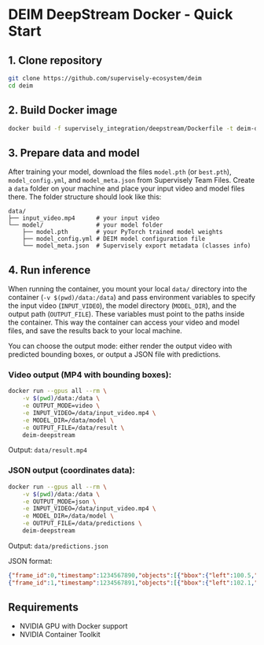 # DEIM DeepStream Docker - Quick Start

## 1. Clone repository
```bash
git clone https://github.com/supervisely-ecosystem/deim
cd deim
```

## 2. Build Docker image
```bash
docker build -f supervisely_integration/deepstream/Dockerfile -t deim-deepstream .
```

## 3. Prepare data and model
After training your model, download the files `model.pth` (or `best.pth`), `model_config.yml`, and `model_meta.json` from Supervisely Team Files. Create a `data` folder on your machine and place your input video and model files there. The folder structure should look like this:
```
data/
├── input_video.mp4      # your input video
└── model/               # your model folder
    ├── model.pth        # your PyTorch trained model weights  
    ├── model_config.yml # DEIM model configuration file
    └── model_meta.json  # Supervisely export metadata (classes info)
```

## 4. Run inference

When running the container, you mount your local `data/` directory into the container (`-v $(pwd)/data:/data`) and pass environment variables to specify the input video (`INPUT_VIDEO`), the model directory (`MODEL_DIR`), and the output path (`OUTPUT_FILE`). These variables must point to the paths inside the container. This way the container can access your video and model files, and save the results back to your local machine.

You can choose the output mode: either render the output video with predicted bounding boxes, or output a JSON file with predictions.

### Video output (MP4 with bounding boxes):
```bash
docker run --gpus all --rm \
    -v $(pwd)/data:/data \
    -e OUTPUT_MODE=video \
    -e INPUT_VIDEO=/data/input_video.mp4 \
    -e MODEL_DIR=/data/model \
    -e OUTPUT_FILE=/data/result \
    deim-deepstream
```
Output: `data/result.mp4`

### JSON output (coordinates data):
```bash
docker run --gpus all --rm \
    -v $(pwd)/data:/data \
    -e OUTPUT_MODE=json \
    -e INPUT_VIDEO=/data/input_video.mp4 \
    -e MODEL_DIR=/data/model \
    -e OUTPUT_FILE=/data/predictions \
    deim-deepstream
```
Output: `data/predictions.json`

JSON format:
```json
{"frame_id":0,"timestamp":1234567890,"objects":[{"bbox":{"left":100.5,"top":200.3,"width":50.2,"height":80.1},"confidence":0.85,"class_id":0,"track_id":1,"class_name":"person"}]}
{"frame_id":1,"timestamp":1234567891,"objects":[{"bbox":{"left":102.1,"top":201.8,"width":49.8,"height":79.5},"confidence":0.83,"class_id":0,"track_id":1,"class_name":"person"}]}
```

## Requirements
- NVIDIA GPU with Docker support
- NVIDIA Container Toolkit

